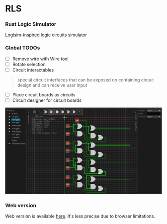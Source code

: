 # RLS
### Rust Logic Simulator

Logisim-inspired logic circuits simulator

### Global TODOs

- [ ] Remove wire with Wire tool
- [ ] Rotate selection
- [ ] Circuit interactables 
> special circuit interfaces that can be exposed on containing circuit design and can receive user input
- [ ] Place circuit boards as circuits
- [ ] Circuit designer for circuit boards

![](progress_preview.png)

### Web version

Web version is available [here](https://ved-s.github.io/rls).
It's less precise due to browser limitations.